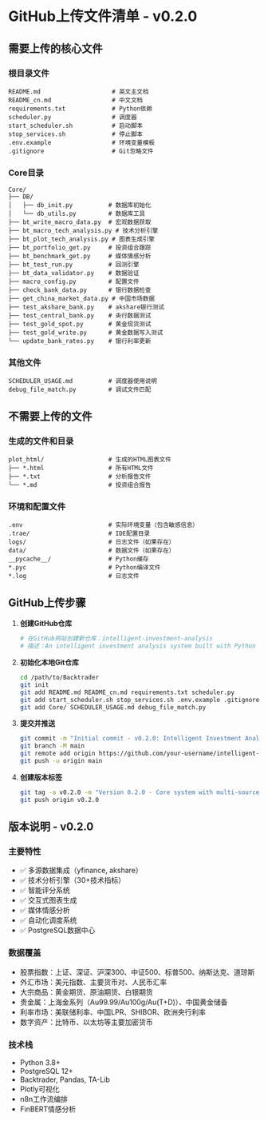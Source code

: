 # GitHub上传文件清单 - v0.2.0

## 需要上传的核心文件

### 根目录文件
```
README.md                    # 英文主文档
README_cn.md                 # 中文文档
requirements.txt             # Python依赖
scheduler.py                 # 调度器
start_scheduler.sh           # 启动脚本
stop_services.sh             # 停止脚本
.env.example                 # 环境变量模板
.gitignore                   # Git忽略文件
```

### Core目录
```
Core/
├── DB/
│   ├── db_init.py          # 数据库初始化
│   └── db_utils.py         # 数据库工具
├── bt_write_macro_data.py  # 宏观数据获取
├── bt_macro_tech_analysis.py # 技术分析引擎
├── bt_plot_tech_analysis.py # 图表生成引擎
├── bt_portfolio_get.py     # 投资组合跟踪
├── bt_benchmark_get.py     # 媒体情感分析
├── bt_test_run.py          # 回测引擎
├── bt_data_validator.py    # 数据验证
├── macro_config.py         # 配置文件
├── check_bank_data.py      # 银行数据检查
├── get_china_market_data.py # 中国市场数据
├── test_akshare_bank.py    # akshare银行测试
├── test_central_bank.py    # 央行数据测试
├── test_gold_spot.py       # 黄金现货测试
├── test_gold_write.py      # 黄金数据写入测试
└── update_bank_rates.py    # 银行利率更新
```

### 其他文件
```
SCHEDULER_USAGE.md          # 调度器使用说明
debug_file_match.py         # 调试文件匹配
```

## 不需要上传的文件

### 生成的文件和目录
```
plot_html/                  # 生成的HTML图表文件
├── *.html                  # 所有HTML文件
├── *.txt                   # 分析报告文件
└── *.md                    # 投资组合报告
```

### 环境和配置文件
```
.env                        # 实际环境变量（包含敏感信息）
.trae/                      # IDE配置目录
logs/                       # 日志文件（如果存在）
data/                       # 数据文件（如果存在）
__pycache__/                # Python缓存
*.pyc                       # Python编译文件
*.log                       # 日志文件
```

## GitHub上传步骤

1. **创建GitHub仓库**
   ```bash
   # 在GitHub网站创建新仓库：intelligent-investment-analysis
   # 描述：An intelligent investment analysis system built with Python and PostgreSQL
   ```

2. **初始化本地Git仓库**
   ```bash
   cd /path/to/Backtrader
   git init
   git add README.md README_cn.md requirements.txt scheduler.py
   git add start_scheduler.sh stop_services.sh .env.example .gitignore
   git add Core/ SCHEDULER_USAGE.md debug_file_match.py
   ```

3. **提交并推送**
   ```bash
   git commit -m "Initial commit - v0.2.0: Intelligent Investment Analysis System"
   git branch -M main
   git remote add origin https://github.com/your-username/intelligent-investment-analysis.git
   git push -u origin main
   ```

4. **创建版本标签**
   ```bash
   git tag -a v0.2.0 -m "Version 0.2.0 - Core system with multi-source data integration"
   git push origin v0.2.0
   ```

## 版本说明 - v0.2.0

### 主要特性
- ✅ 多源数据集成（yfinance, akshare）
- ✅ 技术分析引擎（30+技术指标）
- ✅ 智能评分系统
- ✅ 交互式图表生成
- ✅ 媒体情感分析
- ✅ 自动化调度系统
- ✅ PostgreSQL数据中心

### 数据覆盖
- 股票指数：上证、深证、沪深300、中证500、标普500、纳斯达克、道琼斯
- 外汇市场：美元指数、主要货币对、人民币汇率
- 大宗商品：黄金期货、原油期货、白银期货
- 贵金属：上海金系列（Au99.99/Au100g/Au(T+D)）、中国黄金储备
- 利率市场：美联储利率、中国LPR、SHIBOR、欧洲央行利率
- 数字资产：比特币、以太坊等主要加密货币

### 技术栈
- Python 3.8+
- PostgreSQL 12+
- Backtrader, Pandas, TA-Lib
- Plotly可视化
- n8n工作流编排
- FinBERT情感分析